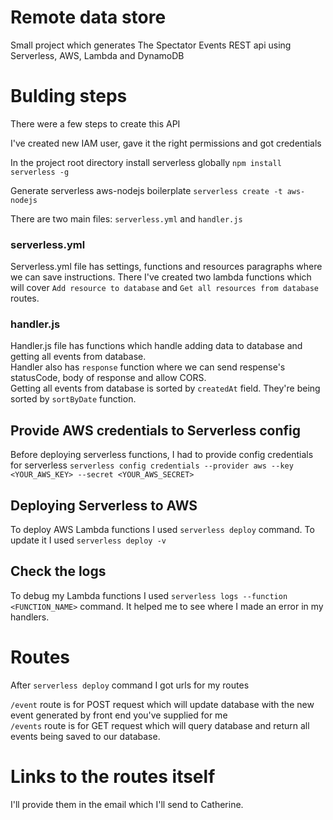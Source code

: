 # Remote data store

Small project which generates The Spectator Events REST api using Serverless, AWS, Lambda and DynamoDB

# Bulding steps

There were a few steps to create this API <br />

I've created new IAM user, gave it the right permissions and got credentials <br />

In the project root directory install serverless globally
`npm install serverless -g`

Generate serverless aws-nodejs boilerplate
`serverless create -t aws-nodejs`

There are two main files: `serverless.yml` and `handler.js`

### serverless.yml

Serverless.yml file has settings, functions and resources paragraphs where we can save instructions. There I've created two lambda functions which will cover `Add resource to database` and `Get all resources from database` routes.

### handler.js

Handler.js file has functions which handle adding data to database and getting all events from database. <br />
Handler also has `response` function where we can send respense's statusCode, body of response and allow CORS. <br />
Getting all events from database is sorted by `createdAt` field. They're being sorted by `sortByDate` function.

## Provide AWS credentials to Serverless config

Before deploying serverless functions, I had to provide config credentials for serverless
`serverless config credentials --provider aws --key <YOUR_AWS_KEY> --secret <YOUR_AWS_SECRET>`

## Deploying Serverless to AWS

To deploy AWS Lambda functions I used `serverless deploy` command. To update it I used `serverless deploy -v` <br />

## Check the logs

To debug my Lambda functions I used `serverless logs --function <FUNCTION_NAME>` command. It helped me to see where I made an error in my handlers.

# Routes

After `serverless deploy` command I got urls for my routes <br />

`/event` route is for POST request which will update database with the new event generated by front end you've supplied for me <br />
`/events` route is for GET request which will query database and return all events being saved to our database.

# Links to the routes itself

I'll provide them in the email which I'll send to Catherine.
